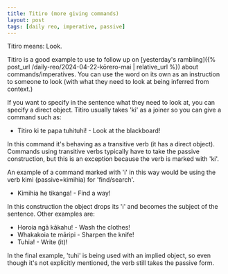 ```yaml
---
title: Titiro (more giving commands)
layout: post
tags: [daily reo, imperative, passive]
---
```

Titiro means: Look.

Titiro is a good example to use to follow up on [yesterday's rambling]({% post_url /daily-reo/2024-04-22-kōrero-mai | relative_url  %}) about commands/imperatives.
You can use the word on its own as an instruction to someone to look (with what they need to look at being inferred from context.)

If you want to specify in the sentence what they need to look at, you can specify a direct object. Titiro usually takes 'ki' as a joiner so you can give a command such as:
- Titiro ki te papa tuhituhi! - Look at the blackboard!

In this command it's behaving as a transitive verb (it has a direct object). Commands using transitive verbs typically have to take the passive construction, but this is an exception because the verb is marked with 'ki'.

An example of a command marked with 'i' in this way would be using the verb kimi (passive=kimihia) for 'find/search'.
- Kimihia he tikanga! - Find a way!

In this construction the object drops its 'i' and becomes the subject of the sentence. Other examples are:
- Horoia ngā kākahu! - Wash the clothes!
- Whakakoia te māripi - Sharpen the knife!
- Tuhia! - Write (it)!

In the final example, 'tuhi' is being used with an implied object, so even though it's not explicitly mentioned, the verb still takes the passive form. 